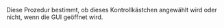 ﻿Diese Prozedur bestimmt, ob dieses Kontrollkästchen angewählt wird oder nicht, wenn die GUI geöffnet wird.